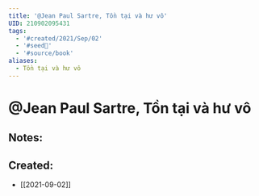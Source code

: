 ```yaml
---
title: '@Jean Paul Sartre, Tồn tại và hư vô'
UID: 210902095431
tags:
  - '#created/2021/Sep/02'
  - '#seed🥜'
  - '#source/book'
aliases:
  - Tồn tại và hư vô
---
```

# @Jean Paul Sartre, Tồn tại và hư vô

## Notes:

## Created:
- [[2021-09-02]]

